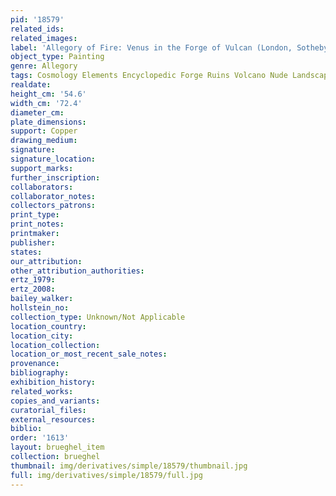 ```yaml
---
pid: '18579'
related_ids: 
related_images: 
label: 'Allegory of Fire: Venus in the Forge of Vulcan (London, Sotheby&apos;s)'
object_type: Painting
genre: Allegory
tags: Cosmology Elements Encyclopedic Forge Ruins Volcano Nude Landscape Armor
realdate: 
height_cm: '54.6'
width_cm: '72.4'
diameter_cm: 
plate_dimensions: 
support: Copper
drawing_medium: 
signature: 
signature_location: 
support_marks: 
further_inscription: 
collaborators: 
collaborator_notes: 
collectors_patrons: 
print_type: 
print_notes: 
printmaker: 
publisher: 
states: 
our_attribution: 
other_attribution_authorities: 
ertz_1979: 
ertz_2008: 
bailey_walker: 
hollstein_no: 
collection_type: Unknown/Not Applicable
location_country: 
location_city: 
location_collection: 
location_or_most_recent_sale_notes: 
provenance: 
bibliography: 
exhibition_history: 
related_works: 
copies_and_variants: 
curatorial_files: 
external_resources: 
biblio: 
order: '1613'
layout: brueghel_item
collection: brueghel
thumbnail: img/derivatives/simple/18579/thumbnail.jpg
full: img/derivatives/simple/18579/full.jpg
---
```

